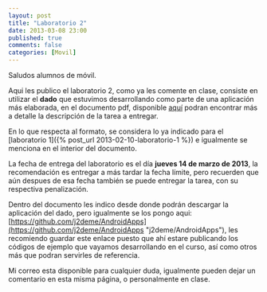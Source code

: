 ```yaml
---
layout: post
title: "Laboratorio 2"
date: 2013-03-08 23:00
published: true
comments: false
categories: [Movil]
---
```

Saludos alumnos de móvil.

Aqui les publico el laboratorio 2, como ya les comente en clase, consiste en utilizar el __dado__ que estuvimos desarrollando como parte de una aplicación más elaborada, en el documento pdf, disponible <a href="http://jaimedm.files.wordpress.com/2013/03/lab2.pdf">aquí</a> podran encontrar más a detalle la descripción de la tarea a entregar.

En lo que respecta al formato, se considera lo ya indicado para el [laboratorio 1]({% post_url 2013-02-10-laboratorio-1 %}) e igualmente se menciona en el interior del documento.

La fecha de entrega del laboratorio es el día __jueves 14 de marzo de 2013__, la recomendación es entregar a más tardar la fecha límite, pero recuerden que aún despues de esa fecha también se puede entregar la tarea, con su respectiva penalización.

Dentro del documento les indico desde donde podrán descargar la aplicación del dado, pero igualmente se los pongo aqui: [https://github.com/j2deme/AndroidApps](https://github.com/j2deme/AndroidApps "j2deme/AndroidApps"), les recomiendo guardar este enlace puesto que ahí estare publicando los códigos de ejemplo que vayamos desarrollando en el curso, así como otros más que podran servirles de referencia.

Mi correo esta disponible para cualquier duda, igualmente pueden dejar un comentario en esta misma página, o personalmente en clase.
